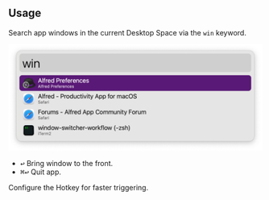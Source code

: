 ## Usage

Search app windows in the current Desktop Space via the `win` keyword.

![Alfred search for win](images/win.png)

* <kbd>↩</kbd> Bring window to the front.
* <kbd>⌘</kbd><kbd>↩</kbd> Quit app.

Configure the Hotkey for faster triggering.
